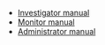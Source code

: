 * [Investigator manual](manuals/investigator-manual.md "manual for the Investigator role")
* [Monitor manual](manuals/monitor-manual.md "manual for the monitor role")
* [Administrator manual](manuals/administrator-manual.md "manual for the administrator role")
